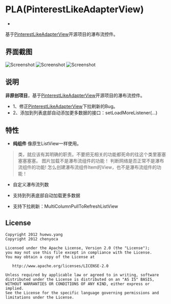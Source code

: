 PLA(PinterestLikeAdapterView)
==================================
-

基于[PinterestLikeAdapterView](https://github.com/huewu/PinterestLikeAdapterView)开源项目的瀑布流控件。


界面截图
----------------

![Screenshot](https://raw.github.com/chenyoca/pinterest-like-adapter-view/develop/screenshot_2.png)
![Screenshot](https://raw.github.com/chenyoca/pinterest-like-adapter-view/develop/screenshot_3.png)
![Screenshot](https://raw.github.com/chenyoca/pinterest-like-adapter-view/develop/screenshot_4.png)

说明
-------------
 **非原创项目**，基于[PinterestLikeAdapterView](https://github.com/huewu/PinterestLikeAdapterView)开源项目的瀑布流控件。

 * 1、修正[PinterestLikeAdapterView](https://github.com/huewu/PinterestLikeAdapterView)下拉刷新的Bug。
 * 2、添加到列表底部自动添加更多数据的接口：setLoadMoreListener(...)

特性
-----------
 * **纯组件** 像原生ListView一样使用。
  
  > 类，就应该有其明确的职责。不要把无相关的功能都死命的往这个类里塞塞塞塞塞塞。
  图片加载不是瀑布流组件的功能！
  判断网络是否正常不是瀑布流组件的功能!
  怎么创建瀑布流组件Item的View，也不是瀑布流组件的功能！

 * 自定义瀑布流列数

 * 支持到列表底部自动加载更多数据

 * 支持下拉刷新：MultiColumnPullToRefreshListView

## License

    Copyright 2012 huewu.yang
    Copyright 2012 chenyoca

    Licensed under the Apache License, Version 2.0 (the "License");
    you may not use this file except in compliance with the License.
    You may obtain a copy of the License at

       http://www.apache.org/licenses/LICENSE-2.0

    Unless required by applicable law or agreed to in writing, software
    distributed under the License is distributed on an "AS IS" BASIS,
    WITHOUT WARRANTIES OR CONDITIONS OF ANY KIND, either express or implied.
    See the License for the specific language governing permissions and
    limitations under the License.
